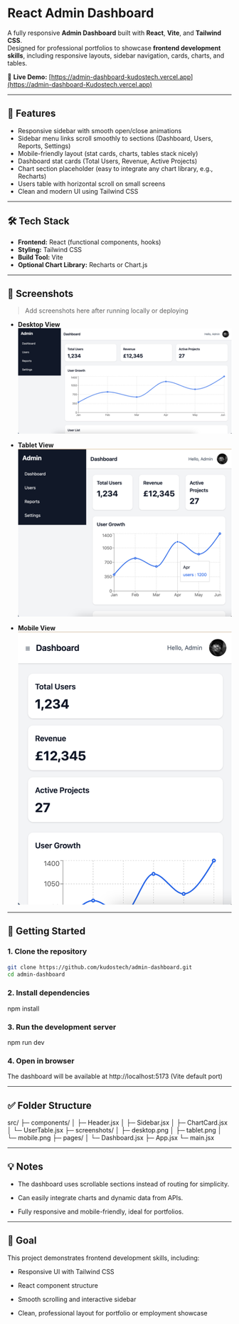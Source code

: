 # React Admin Dashboard

A fully responsive **Admin Dashboard** built with **React**, **Vite**, and **Tailwind CSS**.  
Designed for professional portfolios to showcase **frontend development skills**, including responsive layouts, sidebar navigation, cards, charts, and tables.

🔗 **Live Demo:** [https://admin-dashboard-kudostech.vercel.app](https://admin-dashboard-Kudostech.vercel.app)

---

## 🌟 Features

- Responsive sidebar with smooth open/close animations  
- Sidebar menu links scroll smoothly to sections (Dashboard, Users, Reports, Settings)  
- Mobile-friendly layout (stat cards, charts, tables stack nicely)  
- Dashboard stat cards (Total Users, Revenue, Active Projects)  
- Chart section placeholder (easy to integrate any chart library, e.g., Recharts)  
- Users table with horizontal scroll on small screens  
- Clean and modern UI using Tailwind CSS  

---

## 🛠 Tech Stack

- **Frontend:** React (functional components, hooks)  
- **Styling:** Tailwind CSS  
- **Build Tool:** Vite  
- **Optional Chart Library:** Recharts or Chart.js  

---

## 📸 Screenshots

> Add screenshots here after running locally or deploying

- **Desktop View**  
![Desktop View](./src/screenshots/Desktop.png)

- **Tablet View**  
![Tablet View](./src/screenshots/Tablet.png)

- **Mobile View**  
![Mobile View](./src/screenshots/Mobile.png)

---

## 🚀 Getting Started

### 1. Clone the repository
```bash
git clone https://github.com/kudostech/admin-dashboard.git
cd admin-dashboard
```
### 2. Install dependencies
npm install

### 3. Run the development server
npm run dev

### 4. Open in browser
The dashboard will be available at http://localhost:5173 (Vite default port)

---

## ✅ Folder Structure
src/
 ├─ components/
 │   ├─ Header.jsx
 │   ├─ Sidebar.jsx
 │   ├─ ChartCard.jsx
 │   └─ UserTable.jsx
 ├─ screenshots/
 │   ├─ desktop.png
 │   ├─ tablet.png
 │   └─ mobile.png
 ├─ pages/
 │   └─ Dashboard.jsx
 ├─ App.jsx
 └─ main.jsx

---

## 💡 Notes

- The dashboard uses scrollable sections instead of routing for simplicity.

- Can easily integrate charts and dynamic data from APIs.

- Fully responsive and mobile-friendly, ideal for portfolios.

---

## 🎯 Goal
This project demonstrates frontend development skills, including:

- Responsive UI with Tailwind CSS

- React component structure

- Smooth scrolling and interactive sidebar

- Clean, professional layout for portfolio or employment showcase
